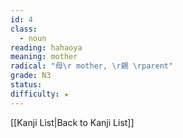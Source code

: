 ```yaml
---
id: 4
class:
  - noun
reading: hahaoya
meaning: mother
radical: "母\r mother, \r親 \rparent"
grade: N3
status:
difficulty: ★
---
```

[[Kanji List|Back to Kanji List]]